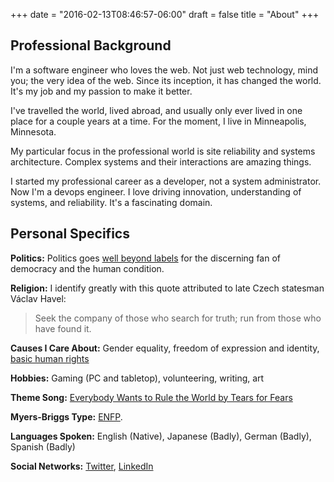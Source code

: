 +++
date = "2016-02-13T08:46:57-06:00"
draft = false
title = "About"
+++

## Professional Background

I'm a software engineer who loves the web. Not just web technology, mind you; the very idea of the web. Since its inception, it has changed the world. It's my job and my passion to make it better.

I've travelled the world, lived abroad, and usually only ever lived in one place for a couple years at a time. For the moment, I live in Minneapolis, Minnesota.

My particular focus in the professional world is site reliability and systems architecture. Complex systems and their interactions are amazing things.

I started my professional career as a developer, not a system administrator. Now I'm a devops engineer. I love driving innovation, understanding of systems, and reliability. It's a fascinating domain.

## Personal Specifics

__Politics:__ Politics goes [well beyond labels](http://www.the-american-interest.com/2016/02/17/the-seven-habits-of-highly-depolarizing-people/) for the discerning fan of democracy and the human condition.

__Religion:__ I identify greatly with this quote attributed to late Czech statesman Václav Havel:

> Seek the company of those who search for truth; run from those who have found it.

__Causes I Care About:__ Gender equality, freedom of expression and identity, [basic human rights](http://www.un.org/en/universal-declaration-human-rights/)

__Hobbies:__ Gaming (PC and tabletop), volunteering, writing, art

__Theme Song:__ [Everybody Wants to Rule the World by Tears for Fears](https://www.youtube.com/watch?v=ST86JM1RPl0)

__Myers-Briggs Type:__ [ENFP](http://www.humanmetrics.com/personality/enfp).

__Languages Spoken:__ English (Native), Japanese (Badly), German (Badly), Spanish (Badly)

__Social Networks:__ [Twitter](https://twitter.com/bovermyer), [LinkedIn](https://www.linkedin.com/in/benovermyer/)

